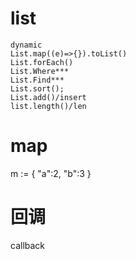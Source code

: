 # list
    dynamic
    List.map((e)=>{}).toList()
    List.forEach()
    List.Where***
    List.Find***
    List.sort();
    List.add()/insert
    list.length()/len
# map
  m := {
  "a":2,
  "b":3
  }
# 回调
 callback
 

